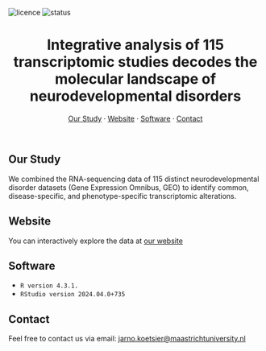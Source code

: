 ![licence](https://badgen.net/badge/Licence/CC-BY-4.0/purple)
![status](https://badgen.net/badge/Status/Complete/green)

<h1 align="center">
Integrative analysis of 115 transcriptomic studies decodes the molecular landscape of neurodevelopmental disorders
</h1>

<p align="center">
<a href="https://github.com/jarnokoetsier/NDD-Transcriptomics/blob/main/README.md#our-study">Our Study</a>
     ·
<a href="https://github.com/jarnokoetsier/NDD-Transcriptomics/blob/main/README.md#website">Website</a>
     ·
<a href="https://github.com/jarnokoetsier/NDD-Transcriptomics/blob/main/README.md#software">Software</a>
     ·
<a href="https://github.com/jarnokoetsier/NDD-Transcriptomics/blob/main/README.md#contact">Contact</a>
</p>

<br>

## Our Study
We combined the RNA-sequencing data of 115 distinct neurodevelopmental disorder datasets (Gene Expression Omnibus, GEO) to identify common, disease-specific, and phenotype-specific transcriptomic alterations.
## Website
You can interactively explore the data at <a href="https://jarnokoetsier.shinyapps.io/Shiny/">our website</a>
## Software
* `R version 4.3.1.`
* `RStudio version 2024.04.0+735`
## Contact
Feel free to contact us via email: jarno.koetsier@maastrichtuniversity.nl
